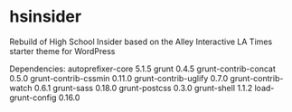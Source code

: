 # hsinsider
Rebuild of High School Insider based on the Alley Interactive LA Times starter theme for WordPress

Dependencies:
	autoprefixer-core 5.1.5
	grunt 0.4.5
	grunt-contrib-concat 0.5.0
	grunt-contrib-cssmin 0.11.0
	grunt-contrib-uglify 0.7.0
	grunt-contrib-watch 0.6.1
	grunt-sass 0.18.0
	grunt-postcss 0.3.0
	grunt-shell 1.1.2
	load-grunt-config 0.16.0

